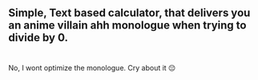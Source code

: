 ## Simple, Text based calculator, that delivers you an anime villain ahh monologue when trying to divide by 0. 
#
No, I wont optimize the monologue. Cry about it 😔
